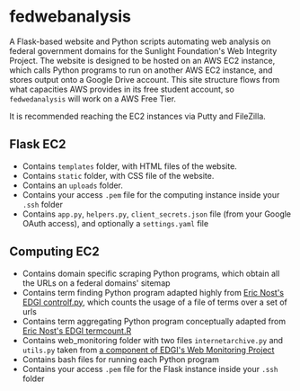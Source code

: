 # fedwebanalysis

A Flask-based website and Python scripts automating web analysis on federal government domains for the Sunlight Foundation's Web Integrity Project. The website is designed to be hosted on an AWS EC2 instance, which calls Python programs to run on another AWS EC2 instance, and stores output onto a Google Drive account. This site structure flows from what capacities AWS provides in its free student account, so `fedwedanalysis` will work on a AWS Free Tier.

It is recommended reaching the EC2 instances via Putty and FileZilla.

## Flask EC2

* Contains `templates` folder, with HTML files of the website.
* Contains `static` folder, with CSS file of the website.
* Contains an   `uploads` folder.
* Contains your access `.pem` file for the computing instance inside your `.ssh` folder
* Contains `app.py`, `helpers.py`, `client_secrets.json` file (from your Google OAuth access), and optionally a `settings.yaml` file

## Computing EC2

* Contains domain specific scraping Python programs, which obtain all the URLs on a federal domains' sitemap
* Contains term finding Python program adapted highly from [Eric Nost's EDGI controlf.py](https://github.com/ericnost/EDGI), which counts the usage of a file of terms over a set of urls
* Contains term aggregating Python program conceptually adapted from [Eric Nost's EDGI termcount.R](https://github.com/ericnost/EDGI)
* Contains web_monitoring folder with two files `internetarchive.py` and `utils.py` taken from [a component of EDGI's Web Monitoring Project](https://github.com/edgi-govdata-archiving/web-monitoring-processing)
* Contains bash files for running each Python program
* Contains your access `.pem` file for the Flask instance inside your `.ssh` folder
